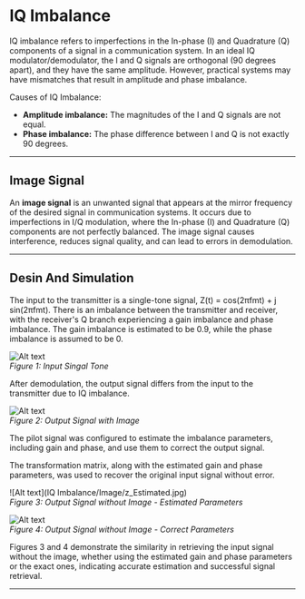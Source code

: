 # IQ Imbalance 
IQ imbalance refers to imperfections in the In-phase (I) and Quadrature (Q) components of a signal in a communication system. In an ideal IQ modulator/demodulator, the I and Q signals are orthogonal (90 degrees apart), and they have the same amplitude. However, practical systems may have mismatches that result in amplitude and phase imbalance.

Causes of IQ Imbalance:
- **Amplitude imbalance:** The magnitudes of the I and Q signals are not equal.
- **Phase imbalance:** The phase difference between I and Q is not exactly 90 degrees.

---
## Image Signal

An **image signal** is an unwanted signal that appears at the mirror frequency of the desired signal in communication systems. It occurs due to imperfections in I/Q modulation, where the In-phase (I) and Quadrature (Q) components are not perfectly balanced. The image signal causes interference, reduces signal quality, and can lead to errors in demodulation.

---
## Desin And Simulation

The input to the transmitter is a single-tone signal, Z(t) = cos(2πfmt) + j sin(2πfmt). There is an imbalance between the transmitter and receiver, with the receiver's Q branch experiencing a gain imbalance and phase imbalance. The gain imbalance is estimated to be 0.9, while the phase imbalance is assumed to be 0.

![Alt text](./Image/ZT_SingleTone.jpg)
<br /> *Figure 1: Input Singal Tone*

After demodulation, the output signal differs from the input to the transmitter due to IQ imbalance.

![Alt text](./Image/ZI_SingleTone.jpg)
<br /> *Figure 2: Output Signal with Image*

The pilot signal was configured to estimate the imbalance parameters, including gain and phase, and use them to correct the output signal.

The transformation matrix, along with the estimated gain and phase parameters, was used to recover the original input signal without error.

![Alt text](IQ Imbalance/Image/z_Estimated.jpg)
<br /> *Figure 3: Output Signal without Image - Estimated Parameters*

![Alt text](./Image/Z_Correct.jpg)
<br /> *Figure 4: Output Signal without Image - Correct Parameters*

Figures 3 and 4 demonstrate the similarity in retrieving the input signal without the image, whether using the estimated gain and phase parameters or the exact ones, indicating accurate estimation and successful signal retrieval.

---

